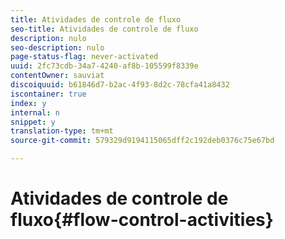 ```yaml
---
title: Atividades de controle de fluxo
seo-title: Atividades de controle de fluxo
description: nulo
seo-description: nulo
page-status-flag: never-activated
uuid: 2fc73cdb-34a7-4240-af8b-105599f8339e
contentOwner: sauviat
discoiquuid: b61846d7-b2ac-4f93-8d2c-78cfa41a8432
iscontainer: true
index: y
internal: n
snippet: y
translation-type: tm+mt
source-git-commit: 579329d9194115065dff2c192deb0376c75e67bd

---
```



# Atividades de controle de fluxo{#flow-control-activities}

